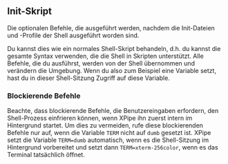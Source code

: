 ## Init-Skript

Die optionalen Befehle, die ausgeführt werden, nachdem die Init-Dateien und -Profile der Shell ausgeführt worden sind.

Du kannst dies wie ein normales Shell-Skript behandeln, d.h. du kannst die gesamte Syntax verwenden, die die Shell in Skripten unterstützt. Alle Befehle, die du ausführst, werden von der Shell übernommen und verändern die Umgebung. Wenn du also zum Beispiel eine Variable setzt, hast du in dieser Shell-Sitzung Zugriff auf diese Variable.

### Blockierende Befehle

Beachte, dass blockierende Befehle, die Benutzereingaben erfordern, den Shell-Prozess einfrieren können, wenn XPipe ihn zuerst intern im Hintergrund startet. Um dies zu vermeiden, rufe diese blockierenden Befehle nur auf, wenn die Variable `TERM` nicht auf `dumb` gesetzt ist. XPipe setzt die Variable `TERM=dumb` automatisch, wenn es die Shell-Sitzung im Hintergrund vorbereitet und setzt dann `TERM=xterm-256color`, wenn es das Terminal tatsächlich öffnet.